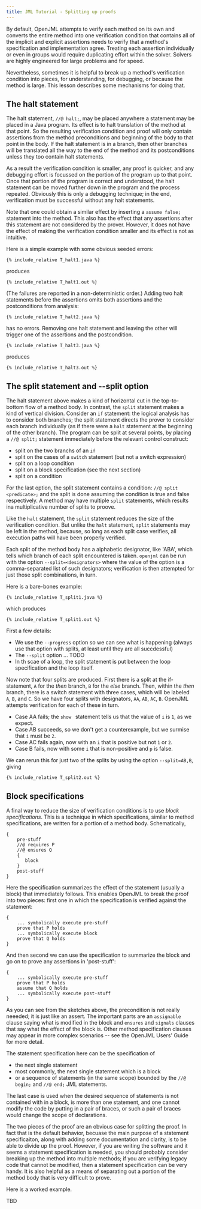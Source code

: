 ```yaml
---
title: JML Tutorial - Splitting up proofs
---
```


By default, OpenJML attempts to verify each method on its own and converts the entire method into one verification condition that contains all of the implicit and explicit assertions needs to verify that a method's specification and implementation agree. Treating each assertion individually or even in groups would require duplicating effort within the solver. Solvers are highly engineered for large problems and for speed.

Nevertheless, sometimes it is helpful to break up a method's verification condition into pieces, for understanding, for debugging, or because the method is large. This lesson describes some mechanisms for doing that.

## The halt statement

The halt statement, `//@ halt;`, may be placed anywhere a statement may be placed in a Java program. Its effect is to halt translation of the method at that point. So the resulting verification condition and proof will only contain assertions from the method preconditions and beginning of the body to that point in the body. If the halt statement is in a branch, then other branches will be translated all the way to the end of the method and its postconditions unless they too contain halt statements.

As a result the verification condition is smaller, any proof is quicker, and any debugging effort is focussed on the portion of the program up to that point. Once that portion of the program is correct and understood, the halt statement can be moved further down in the program and the process repeated.
Obviously this is only a debugging technique; in the end, verification must be successful without any halt statements.

Note that one could obtain a similar effect by inserting a `assume false;` statement into the method. This also has the effect that any assertions after
this statement are not considered by the prover. However, it does not have the effect of making the verification condition smaller and its effect is not
as intuitive.

Here is a simple example with some obvious seeded errors:
```
{% include_relative T_halt1.java %}
```
produces
```
{% include_relative T_halt1.out %}
```
(The failures are reported in a non-deterministic order.)
Adding two halt statements before the assertions omits both assertions and the postconditions from analysis:
```
{% include_relative T_halt2.java %}
```
has no errors.
Removing one halt statement and leaving the other will trigger one of the assertions and the postcondition.
```
{% include_relative T_halt3.java %}
```
produces
```
{% include_relative T_halt3.out %}
```

## The split statement and --split option

The halt statement above makes a kind of horizontal cut in the top-to-bottom flow of a method body. In contrast, the `split` statement makes a kind of vertical division. Consider an `if` statement: the logical analysis has to consider both branches; the split statement directs the prover to consider
each branch individually (as if there were a `halt` statement at the beginning of the other branch). The program can be split at several points, by placing a `//@ split;` statement immediately before the relevant control construct:
* split on the two branchs of an `if`
* split on the cases of a `switch` statement (but not a switch expression)
* split on a loop condition
* split on a block specification (see the next section)
* split on a condition

For the last option, the split statement contains a condition: `//@ split <predicate>;` and the split is done assuming the condition is true and false respectively. A method may have multiple `split` statements, which results ina multiplicative number of splits to proove.

Like the `halt` statement, the `split` statement reduces the size of the verification condition. But unlike the `halt` statement, `split` statements may be left in the method, because, so long as each split case verifies, all execution paths will have been properly verified.

Each split of the method body has a alphabetic designator, like 'ABA', which tells which branch of each split encountered is taken. `openjml` can be run with the option `--split=<designators>` where the value of the option is a comma-separated list of such designators; verification is then attempted for just those split combinations, in turn.

Here is a bare-bones example:
```
{% include_relative T_split1.java %}
```
which produces
```
{% include_relative T_split1.out %}
```
First a few details:
* We use the `--progress` option so we can see what is happening (always use that option with splits, at least until they are all succdessful)
* The `--split` option ... TODO
* In th scae of a loop, the split statement is put between the loop specification and the loop itself.

Now note that four splits are produced. First there is a split at the if-statement, `A` for the _then_ branch, `B` for the _else_ branch. Then, within the _then_
branch, there is a switch statement with three cases, which will be labeled `A`, `B`, and `C`. So we have four splits with designators, `AA`, `AB`, `AC`, `B`.
OpenJML attempts verification for each of these in turn. 
* Case AA fails; the `show ` statement tells us that the value of `i` is `1`, as we expect.
* Case AB succeeds, so we don't get a counterexample, but we surmise that `i` must be `2`.
* Case AC fails again, now with an `i` that is positive but not `1` or `2`.
* Case B fails, now with some `i` that is non-positive and `p` is false.

We can rerun this for just two of the splits by using the option `--split=AB,B`, giving
```
{% include_relative T_split2.out %}
```

## Block specifications

A final way to reduce the size of verification conditions is to use _block specifications_. This is a technique in which specifications, similar to method specifications, are written for a portion of a method body. Schematically,
```
{
    pre-stuff
    //@ requires P
    //@ ensures Q
    {
       block
    }
    post-stuff
}
```
Here the specification summarizes the effect of the statement (usually a block) that immediately follows. This enables OpenJML to break the proof into two pieces: first one in which the specification is verified against the statement:
```
{
    ... symbolically execute pre-stuff
    prove that P holds
    ... symbolically execute block
    prove that Q holds
}
```
And then second we can use the specification to summarize the block and go on to prove any assertions in 'post-stuff':
```
{
    ... symbolically execute pre-stuff
    prove that P holds
    assume that Q holds
    ... symbolically execute post-stuff
}
```

As you can see from the sketches above, the precondition is not really neeeded; it is just like an assert. The important parts are an `assignable` clause saying what is modified in the block and `ensures` and `signals` clauses that say what the effect of the block is. Other method specification clauses may appear in more complex scenarios -- see the OpenJML Users' Guide for more detail.

The statement specification here can be the specification of
* the next single statement
* most commonly, the next single statement which is a block
* or a sequence of statements (in the same scope) bounded by the `//@ begin;` and `//@ end;` JML statements.

The last case is used when the desired sequence of statements is not contained with in a block, is more than one statement, and one cannot modify the code by putting in a pair of braces, or such a pair of braces would change the scope of declarations.

The two pieces of the proof are an obvious case for splitting the proof. In fact that is the default behavior, becuase the main purpose of a statement specificaiton, along with adding some documentation and clarity, is to be able to divide up the proof. However, if you are writing the software and it seems a statement specification is needed, you should probably consider breaking up the method into multiple methods; if you are verifying legacy code that cannot be modified, then a statement specification can be very handy. It is also helpful as a means of separating out a portion of the method body that is very difficult to prove.

Here is a worked example.

TBD




